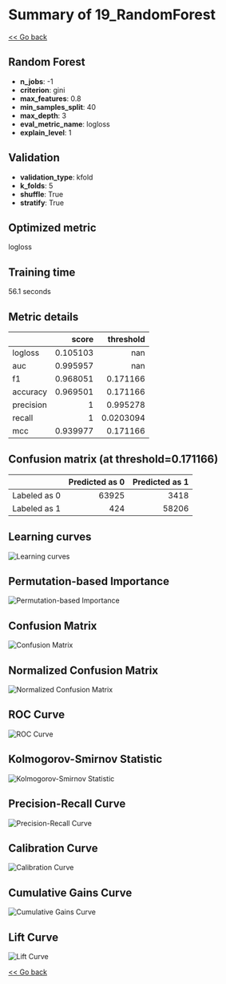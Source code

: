 # Summary of 19_RandomForest

[<< Go back](../README.md)


## Random Forest
- **n_jobs**: -1
- **criterion**: gini
- **max_features**: 0.8
- **min_samples_split**: 40
- **max_depth**: 3
- **eval_metric_name**: logloss
- **explain_level**: 1

## Validation
 - **validation_type**: kfold
 - **k_folds**: 5
 - **shuffle**: True
 - **stratify**: True

## Optimized metric
logloss

## Training time

56.1 seconds

## Metric details
|           |    score |   threshold |
|:----------|---------:|------------:|
| logloss   | 0.105103 | nan         |
| auc       | 0.995957 | nan         |
| f1        | 0.968051 |   0.171166  |
| accuracy  | 0.969501 |   0.171166  |
| precision | 1        |   0.995278  |
| recall    | 1        |   0.0203094 |
| mcc       | 0.939977 |   0.171166  |


## Confusion matrix (at threshold=0.171166)
|              |   Predicted as 0 |   Predicted as 1 |
|:-------------|-----------------:|-----------------:|
| Labeled as 0 |            63925 |             3418 |
| Labeled as 1 |              424 |            58206 |

## Learning curves
![Learning curves](learning_curves.png)

## Permutation-based Importance
![Permutation-based Importance](permutation_importance.png)
## Confusion Matrix

![Confusion Matrix](confusion_matrix.png)


## Normalized Confusion Matrix

![Normalized Confusion Matrix](confusion_matrix_normalized.png)


## ROC Curve

![ROC Curve](roc_curve.png)


## Kolmogorov-Smirnov Statistic

![Kolmogorov-Smirnov Statistic](ks_statistic.png)


## Precision-Recall Curve

![Precision-Recall Curve](precision_recall_curve.png)


## Calibration Curve

![Calibration Curve](calibration_curve_curve.png)


## Cumulative Gains Curve

![Cumulative Gains Curve](cumulative_gains_curve.png)


## Lift Curve

![Lift Curve](lift_curve.png)



[<< Go back](../README.md)

